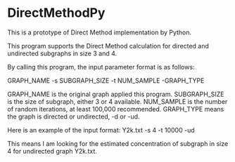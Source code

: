 # DirectMethodPy
This is a prototype of Direct Method implementation by Python.

This program supports the Direct Method calculation for directed and undirected subgraphs in size 3 and 4.

By calling this program, the input parameter format is as follows:

GRAPH_NAME -s SUBGRAPH_SIZE -t NUM_SAMPLE -GRAPH_TYPE

GRAPH_NAME is the original graph applied this program.
SUBGRAPH_SIZE is the size of subgraph, either 3 or 4 available.
NUM_SAMPLE is the number of random iterations, at least 100,000 recommended.
GRAPH_TYPE means the graph is directed or undirected, -d or -ud.

Here is an example of the input format:
Y2k.txt -s 4 -t 10000 -ud

This means I am looking for the estimated concentration of subgraph in size 4 for undirected graph Y2k.txt.

